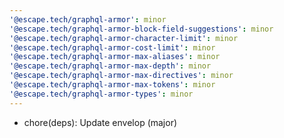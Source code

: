 ```yaml
---
'@escape.tech/graphql-armor': minor
'@escape.tech/graphql-armor-block-field-suggestions': minor
'@escape.tech/graphql-armor-character-limit': minor
'@escape.tech/graphql-armor-cost-limit': minor
'@escape.tech/graphql-armor-max-aliases': minor
'@escape.tech/graphql-armor-max-depth': minor
'@escape.tech/graphql-armor-max-directives': minor
'@escape.tech/graphql-armor-max-tokens': minor
'@escape.tech/graphql-armor-types': minor
---
```


- chore(deps): Update envelop (major)